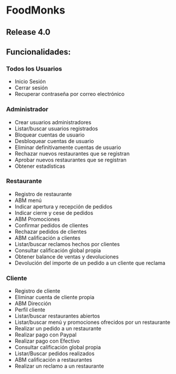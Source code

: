 # FoodMonks

## Release 4.0

## Funcionalidades:

### Todos los Usuarios
- Inicio Sesión
- Cerrar sesión
- Recuperar contraseña por correo electrónico

### Administrador
- Crear usuarios administradores
- Listar/buscar usuarios registrados
- Bloquear cuentas de usuario
- Desbloquear cuentas de usuario
- Eliminar definitivamente cuentas de usuario
- Rechazar nuevos restaurantes que se registran
- Aprobar nuevos restaurantes que se registran
- Obtener estadísticas


### Restaurante
- Registro de restaurante
- ABM menú
- Indicar apertura y recepción de pedidos 
- Indicar cierre y cese de pedidos
- ABM Promociones
- Confirmar pedidos de clientes
- Rechazar pedidos de clientes
- ABM calificación a clientes
- Listar/buscar reclamos hechos por clientes
- Consultar calificación global propia
- Obtener balance de ventas y devoluciones
- Devolución del importe de un pedido a un cliente que reclama



### Cliente
- Registro de cliente
- Eliminar cuenta de cliente propia
- ABM Dirección
- Perfil cliente
- Listar/buscar restaurantes abiertos
- Listar/buscar menú y promociones ofrecidos por un restaurante
- Realizar un pedido a un restaurante
- Realizar pago con Paypal
- Realizar pago con Efectivo
- Consultar calificación global propia
- Listar/Buscar pedidos realizados
- ABM calificación a restaurantes
- Realizar un reclamo a un restaurante
